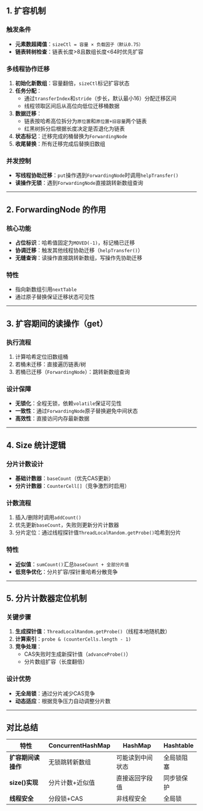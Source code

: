 

## 1. 扩容机制
### 触发条件
- **元素数超阈值**：`sizeCtl = 容量 × 负载因子（默认0.75）`
- **链表转树检查**：链表长度>8且数组长度<64时优先扩容

### 多线程协作迁移
1. **初始化新数组**：容量翻倍，`sizeCtl`标记扩容状态
2. **任务分配**：
   - 通过`transferIndex`和`stride`（步长，默认最小16）分配迁移区间
   - 线程领取区间后从高位向低位迁移桶数据
3. **数据迁移**：
   - 链表按哈希高位拆分为`原位置`和`原位置+旧容量`两个链表
   - 红黑树拆分后根据长度决定是否退化为链表
4. **状态标记**：迁移完成的桶替换为`ForwardingNode`
5. **收尾替换**：所有迁移完成后替换旧数组

### 并发控制
- **写线程协助迁移**：`put`操作遇到`ForwardingNode`时调用`helpTransfer()`
- **读操作无锁**：遇到`ForwardingNode`直接跳转新数组查询

---

## 2. ForwardingNode 的作用
### 核心功能
- **占位标识**：哈希值固定为`MOVED(-1)`，标记桶已迁移
- **协调迁移**：触发其他线程协助迁移（`helpTransfer()`）
- **无缝查询**：读操作直接跳转新数组，写操作先协助迁移

### 特性
- 指向新数组引用`nextTable`
- 通过原子替换保证迁移状态可见性

---

## 3. 扩容期间的读操作（get）
### 执行流程
1. 计算哈希定位旧数组桶
2. 若桶未迁移：直接遍历链表/树
3. 若桶已迁移（`ForwardingNode`）：跳转新数组查询

### 设计保障
- **无锁化**：全程无锁，依赖`volatile`保证可见性
- **一致性**：通过`ForwardingNode`原子替换避免中间状态
- **高效性**：直接访问内存最新数据

---

## 4. Size 统计逻辑
### 分片计数设计
- **基础计数器**：`baseCount`（优先CAS更新）
- **分片计数器**：`CounterCell[]`（竞争激烈时启用）

### 计数流程
1. 插入/删除时调用`addCount()`
2. 优先更新`baseCount`，失败则更新分片计数器
3. 分片定位：通过线程探针值`ThreadLocalRandom.getProbe()`哈希到分片

### 特性
- **近似值**：`sumCount()`汇总`baseCount + 全部分片值`
- **低竞争优化**：分片扩容/探针重哈希分散竞争

---

## 5. 分片计数器定位机制
### 关键步骤
1. **生成探针值**：`ThreadLocalRandom.getProbe()`（线程本地随机数）
2. **计算索引**：`probe & (counterCells.length - 1)`
3. **竞争处理**：
   - CAS失败时生成新探针值（`advanceProbe()`）
   - 分片数组扩容（长度翻倍）

### 设计优势
- **无全局锁**：通过分片减少CAS竞争
- **动态适应**：根据竞争压力自动调整分片数

---

## 对比总结
| 特性                | ConcurrentHashMap          | HashMap         | Hashtable       |
|---------------------|----------------------------|-----------------|-----------------|
| **扩容期间读操作**   | 无锁跳转新数组              | 可能读到中间状态 | 全局锁阻塞       |
| **size()实现**      | 分片计数+近似值             | 直接返回字段值   | 同步锁保护       |
| **线程安全**        | 分段锁+CAS                 | 非线程安全       | 全局锁           |